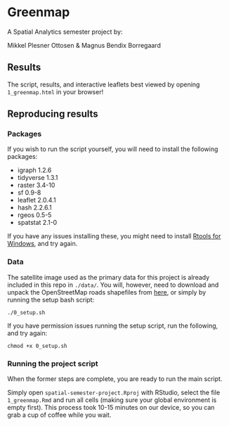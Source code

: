 # Greenmap
A Spatial Analytics semester project by:

Mikkel Plesner Ottosen & Magnus Bendix Borregaard

## Results
The script, results, and interactive leaflets best viewed by opening `1_greenmap.html` in your browser!

## Reproducing results
### Packages
If you wish to run the script yourself, you will need to install the following packages:
- igraph 1.2.6
- tidyverse 1.3.1
- raster 3.4-10
- sf 0.9-8
- leaflet 2.0.4.1
- hash 2.2.6.1
- rgeos 0.5-5
- spatstat 2.1-0

If you have any issues installing these, you might need to install [Rtools for Windows](https://cran.r-project.org/bin/windows/Rtools/), and try again.

### Data
The satellite image used as the primary data for this project is already included in this repo in `./data/`. You will, however, need to download and unpack the OpenStreetMap roads shapefiles from [here](https://download.geofabrik.de/europe/denmark-latest-free.shp.zip), or simply by running the setup bash script:
```
./0_setup.sh
```

If you have permission issues running the setup script, run the following, and try again:

```
chmod +x 0_setup.sh
```

### Running the project script
When the former steps are complete, you are ready to run the main script. 

Simply open `spatial-semester-project.Rproj` with RStudio, select the file `1_greenmap.Rmd` and run all cells (making sure your global environment is empty first). This process took 10-15 minutes on our device, so you can grab a cup of coffee while you wait.